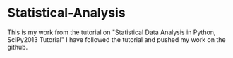 # Statistical-Analysis
This is my work from the tutorial on "Statistical Data Analysis in Python, SciPy2013 Tutorial"
I have followed the tutorial and pushed my work on the github.
